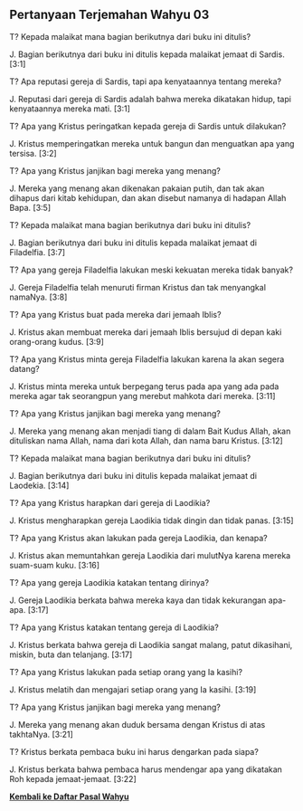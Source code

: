 ## Pertanyaan Terjemahan Wahyu 03 ##

T? Kepada malaikat mana bagian berikutnya dari buku ini ditulis?

J. Bagian berikutnya dari buku ini ditulis kepada malaikat jemaat di Sardis. [3:1]

T? Apa reputasi gereja di Sardis, tapi apa kenyataannya tentang mereka?

J. Reputasi dari gereja di Sardis adalah bahwa mereka dikatakan hidup, tapi kenyataannya mereka mati. [3:1]

T? Apa yang Kristus peringatkan kepada gereja di Sardis untuk dilakukan?

J. Kristus memperingatkan mereka untuk bangun dan menguatkan apa yang tersisa. [3:2]

T? Apa yang Kristus janjikan bagi mereka yang menang?

J. Mereka yang menang akan dikenakan pakaian putih, dan tak akan dihapus dari kitab kehidupan, dan akan disebut namanya di hadapan Allah Bapa. [3:5]

T? Kepada malaikat mana bagian berikutnya dari buku ini ditulis?

J. Bagian berikutnya dari buku ini ditulis kepada malaikat jemaat di Filadelfia. [3:7]

T? Apa yang gereja Filadelfia lakukan meski kekuatan mereka tidak banyak?

J. Gereja Filadelfia telah menuruti firman Kristus dan tak menyangkal namaNya. [3:8]

T? Apa yang Kristus buat pada mereka dari jemaah Iblis?

J. Kristus akan membuat mereka dari jemaah Iblis bersujud di depan kaki orang-orang kudus. [3:9]

T? Apa yang Kristus minta gereja Filadelfia lakukan karena Ia akan segera datang?

J. Kristus minta mereka untuk berpegang terus pada apa yang ada pada mereka agar tak seorangpun yang merebut mahkota dari mereka. [3:11]

T? Apa yang Kristus janjikan bagi mereka yang menang?

J. Mereka yang menang akan menjadi tiang di dalam Bait Kudus Allah, akan dituliskan nama Allah, nama dari kota Allah, dan nama baru Kristus. [3:12]

T? Kepada malaikat mana bagian berikutnya dari buku ini ditulis?

J. Bagian berikutnya dari buku ini ditulis kepada malaikat jemaat di Laodekia. [3:14]

T? Apa yang Kristus harapkan dari gereja di Laodikia?

J. Kristus mengharapkan gereja Laodikia tidak dingin dan tidak panas. [3:15]

T? Apa yang Kristus akan lakukan pada gereja Laodikia, dan kenapa?

J. Kristus akan memuntahkan gereja Laodikia dari mulutNya karena mereka suam-suam kuku. [3:16]

T? Apa yang gereja Laodikia katakan tentang dirinya?

J. Gereja Laodikia berkata bahwa mereka kaya dan tidak kekurangan apa-apa. [3:17]

T? Apa yang Kristus katakan tentang gereja di Laodikia?

J. Kristus berkata bahwa gereja di Laodikia sangat malang, patut dikasihani, miskin, buta dan telanjang.  [3:17]

T? Apa yang Kristus lakukan pada setiap orang yang Ia kasihi?

J. Kristus melatih dan mengajari setiap orang yang Ia kasihi. [3:19]

T? Apa yang Kristus janjikan bagi mereka yang menang?

J. Mereka yang menang akan duduk bersama dengan Kristus di atas takhtaNya. [3:21]

T? Kristus berkata pembaca buku ini harus dengarkan pada siapa?

J. Kristus berkata bahwa pembaca harus mendengar apa yang dikatakan Roh kepada jemaat-jemaat. [3:22]

__[Kembali ke Daftar Pasal Wahyu](./)__

